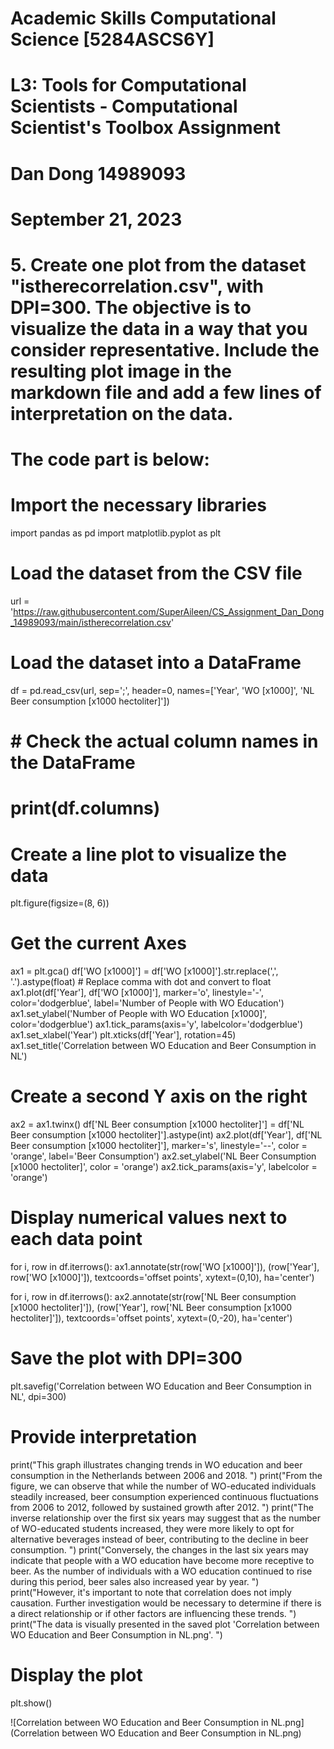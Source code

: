 # Academic Skills Computational Science [5284ASCS6Y]
# L3: Tools for Computational Scientists - Computational Scientist's Toolbox Assignment
# Dan Dong 14989093
# September 21, 2023
# 5. Create one plot from the dataset "istherecorrelation.csv", with DPI=300. The objective is to visualize the data in a way that you consider representative. Include the resulting plot image in the markdown file and add a few lines of interpretation on the data.

# The code part is below:

# Import the necessary libraries
import pandas as pd
import matplotlib.pyplot as plt

# Load the dataset from the CSV file
url = 'https://raw.githubusercontent.com/SuperAileen/CS_Assignment_Dan_Dong_14989093/main/istherecorrelation.csv'

# Load the dataset into a DataFrame
df = pd.read_csv(url, sep=';', header=0, names=['Year', 'WO [x1000]', 'NL Beer consumption [x1000 hectoliter]'])

# # Check the actual column names in the DataFrame
# print(df.columns)

# Create a line plot to visualize the data
plt.figure(figsize=(8, 6))

# Get the current Axes
ax1 = plt.gca() 
df['WO [x1000]'] = df['WO [x1000]'].str.replace(',', '.').astype(float)   # Replace comma with dot and convert to float
ax1.plot(df['Year'], df['WO [x1000]'], marker='o', linestyle='-', color='dodgerblue', label='Number of People with WO Education')
ax1.set_ylabel('Number of People with WO Education [x1000]', color='dodgerblue')
ax1.tick_params(axis='y', labelcolor='dodgerblue')
ax1.set_xlabel('Year')
plt.xticks(df['Year'], rotation=45) 
ax1.set_title('Correlation between WO Education and Beer Consumption in NL')

# Create a second Y axis on the right
ax2 = ax1.twinx()
df['NL Beer consumption [x1000 hectoliter]'] = df['NL Beer consumption [x1000 hectoliter]'].astype(int)
ax2.plot(df['Year'], df['NL Beer consumption [x1000 hectoliter]'], marker='s', linestyle='--', color = 'orange', label='Beer Consumption')
ax2.set_ylabel('NL Beer Consumption [x1000 hectoliter]', color = 'orange')
ax2.tick_params(axis='y', labelcolor = 'orange')

# Display numerical values next to each data point
for i, row in df.iterrows():
    ax1.annotate(str(row['WO [x1000]']), (row['Year'], row['WO [x1000]']), textcoords='offset points', xytext=(0,10), ha='center')
    
for i, row in df.iterrows():
    ax2.annotate(str(row['NL Beer consumption [x1000 hectoliter]']), (row['Year'], row['NL Beer consumption [x1000 hectoliter]']), textcoords='offset points', xytext=(0,-20), ha='center')

# Save the plot with DPI=300
plt.savefig('Correlation between WO Education and Beer Consumption in NL', dpi=300)

# Provide interpretation
print("This graph illustrates changing trends in WO education and beer consumption in the Netherlands between 2006 and 2018. ")
print("From the figure, we can observe that while the number of WO-educated individuals steadily increased, beer consumption experienced continuous fluctuations from 2006 to 2012, followed by sustained growth after 2012. ")
print("The inverse relationship over the first six years may suggest that as the number of WO-educated students increased, they were more likely to opt for alternative beverages instead of beer, contributing to the decline in beer consumption. ")
print("Conversely, the changes in the last six years may indicate that people with a WO education have become more receptive to beer. As the number of individuals with a WO education continued to rise during this period, beer sales also increased year by year. ")
print("However, it's important to note that correlation does not imply causation. Further investigation would be necessary to determine if there is a direct relationship or if other factors are influencing these trends. ")
print("The data is visually presented in the saved plot 'Correlation between WO Education and Beer Consumption in NL.png'. ")

# Display the plot
plt.show()


![Correlation between WO Education and Beer Consumption in NL.png](Correlation between WO Education and Beer Consumption in NL.png)
